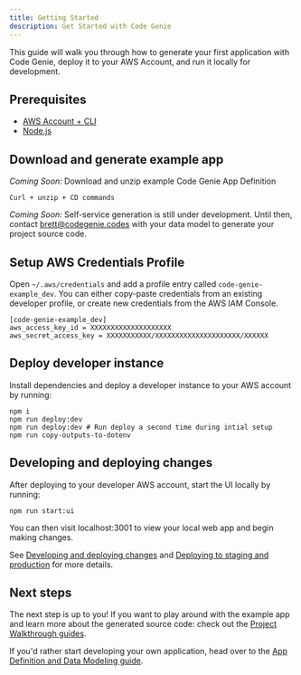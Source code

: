 ```yaml
---
title: Getting Started
description: Get Started with Code Genie
---
```


This guide will walk you through how to generate your first application with Code Genie, deploy it to your AWS Account, and run it locally for development.

## Prerequisites

- [AWS Account + CLI](https://docs.aws.amazon.com/polly/latest/dg/setup-aws-cli.html)
- [Node.js](https://nodejs.org/en/learn/getting-started/how-to-install-nodejs)

## Download and generate example app

*Coming Soon:* Download and unzip example Code Genie App Definition

```
Curl + unzip + CD commands
```

*Coming Soon:* Self-service generation is still under development. Until then, contact brett@codegenie.codes with your data model to generate your project source code.

<!-- ```
npm i -g @codegenie/generator
npm run @codegenie/generator generate
``` -->

## Setup AWS Credentials Profile

Open `~/.aws/credentials` and add a profile entry called `code-genie-example_dev`. You can either copy-paste credentials from an existing developer profile, or create new credentials from the AWS IAM Console.

```
[code-genie-example_dev]
aws_access_key_id = XXXXXXXXXXXXXXXXXXXX
aws_secret_access_key = XXXXXXXXXXX/XXXXXXXXXXXXXXXXXXXXX/XXXXXX
```

## Deploy developer instance

Install dependencies and deploy a developer instance to your AWS account by running:

```
npm i
npm run deploy:dev
npm run deploy:dev # Run deploy a second time during intial setup
npm run copy-outputs-to-dotenv
```

## Developing and deploying changes

After deploying to your developer AWS account, start the UI locally by running:

```
npm run start:ui
```

You can then visit localhost:3001 to view your local web app and begin making changes.

See [Developing and deploying changes](./local-development.md) and [Deploying to staging and production](./deploying.md#deploying-to-staging-and-production) for more details.

## Next steps

The next step is up to you! If you want to play around with the example app and learn more about the generated source code: check out the [Project Walkthrough guides](../project-walkthrough/overview.mdx).

If you'd rather start developing your own application, head over to the [App Definition and Data Modeling guide](./data-modeling.md).

<!-- After you've finished modeling your application, you can then run the `npm run codegenie:generate` command again to generate the source code. -->
